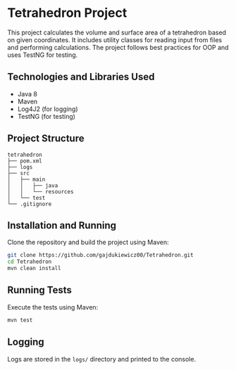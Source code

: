 # Tetrahedron Project

This project calculates the volume and surface area of a tetrahedron based on given coordinates. It includes utility classes for reading input from files and performing calculations. The project follows best practices for OOP and uses TestNG for testing.

## Technologies and Libraries Used
- Java 8
- Maven
- Log4J2 (for logging)
- TestNG (for testing)

## Project Structure
```
tetrahedron
├── pom.xml
├── logs
├── src
│   ├── main
│   │   ├── java
│   │   └── resources
│   └── test
└── .gitignore
```

## Installation and Running
Clone the repository and build the project using Maven:
```bash
git clone https://github.com/gajdukiewicz00/Tetrahedron.git
cd Tetrahedron
mvn clean install
```

## Running Tests
Execute the tests using Maven:
```bash
mvn test
```

## Logging
Logs are stored in the `logs/` directory and printed to the console.
